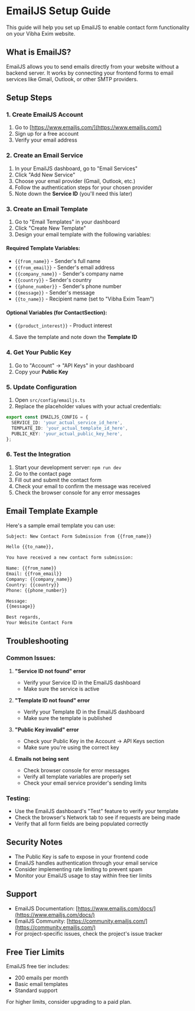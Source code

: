 # EmailJS Setup Guide

This guide will help you set up EmailJS to enable contact form functionality on your Vibha Exim website.

## What is EmailJS?

EmailJS allows you to send emails directly from your website without a backend server. It works by connecting your frontend forms to email services like Gmail, Outlook, or other SMTP providers.

## Setup Steps

### 1. Create EmailJS Account

1. Go to [https://www.emailjs.com/](https://www.emailjs.com/)
2. Sign up for a free account
3. Verify your email address

### 2. Create an Email Service

1. In your EmailJS dashboard, go to "Email Services"
2. Click "Add New Service"
3. Choose your email provider (Gmail, Outlook, etc.)
4. Follow the authentication steps for your chosen provider
5. Note down the **Service ID** (you'll need this later)

### 3. Create an Email Template

1. Go to "Email Templates" in your dashboard
2. Click "Create New Template"
3. Design your email template with the following variables:

#### Required Template Variables:
- `{{from_name}}` - Sender's full name
- `{{from_email}}` - Sender's email address
- `{{company_name}}` - Sender's company name
- `{{country}}` - Sender's country
- `{{phone_number}}` - Sender's phone number
- `{{message}}` - Sender's message
- `{{to_name}}` - Recipient name (set to "Vibha Exim Team")

#### Optional Variables (for ContactSection):
- `{{product_interest}}` - Product interest

4. Save the template and note down the **Template ID**

### 4. Get Your Public Key

1. Go to "Account" → "API Keys" in your dashboard
2. Copy your **Public Key**

### 5. Update Configuration

1. Open `src/config/emailjs.ts`
2. Replace the placeholder values with your actual credentials:

```typescript
export const EMAILJS_CONFIG = {
  SERVICE_ID: 'your_actual_service_id_here',
  TEMPLATE_ID: 'your_actual_template_id_here',
  PUBLIC_KEY: 'your_actual_public_key_here',
};
```

### 6. Test the Integration

1. Start your development server: `npm run dev`
2. Go to the contact page
3. Fill out and submit the contact form
4. Check your email to confirm the message was received
5. Check the browser console for any error messages

## Email Template Example

Here's a sample email template you can use:

```html
Subject: New Contact Form Submission from {{from_name}}

Hello {{to_name}},

You have received a new contact form submission:

Name: {{from_name}}
Email: {{from_email}}
Company: {{company_name}}
Country: {{country}}
Phone: {{phone_number}}

Message:
{{message}}

Best regards,
Your Website Contact Form
```

## Troubleshooting

### Common Issues:

1. **"Service ID not found" error**
   - Verify your Service ID in the EmailJS dashboard
   - Make sure the service is active

2. **"Template ID not found" error**
   - Verify your Template ID in the EmailJS dashboard
   - Make sure the template is published

3. **"Public Key invalid" error**
   - Check your Public Key in the Account → API Keys section
   - Make sure you're using the correct key

4. **Emails not being sent**
   - Check browser console for error messages
   - Verify all template variables are properly set
   - Check your email service provider's sending limits

### Testing:

- Use the EmailJS dashboard's "Test" feature to verify your template
- Check the browser's Network tab to see if requests are being made
- Verify that all form fields are being populated correctly

## Security Notes

- The Public Key is safe to expose in your frontend code
- EmailJS handles authentication through your email service
- Consider implementing rate limiting to prevent spam
- Monitor your EmailJS usage to stay within free tier limits

## Support

- EmailJS Documentation: [https://www.emailjs.com/docs/](https://www.emailjs.com/docs/)
- EmailJS Community: [https://community.emailjs.com/](https://community.emailjs.com/)
- For project-specific issues, check the project's issue tracker

## Free Tier Limits

EmailJS free tier includes:
- 200 emails per month
- Basic email templates
- Standard support

For higher limits, consider upgrading to a paid plan.
